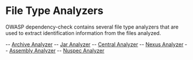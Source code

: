 File Type Analyzers
====================
OWASP dependency-check contains several file type analyzers that are used
to extract identification information from the files analyzed.

-- [Archive Analyzer](./archive-analyzer.html)
-- [Jar Analyzer](./jar-analyzer.html)
-- [Central Analyzer](./central-analyzer.html)
-- [Nexus Analyzer](./nexus-analyzer.html)
-- [Assembly Analyzer](./assembly-analyzer.html)
-- [Nuspec Analyzer](./nuspec-analyzer.html)
